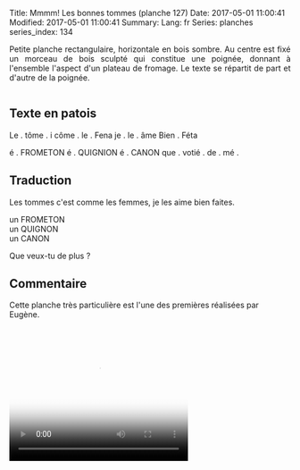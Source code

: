 Title: Mmmm! Les bonnes tommes (planche 127)
Date: 2017-05-01 11:00:41
Modified: 2017-05-01 11:00:41
Summary: 
Lang: fr
Series: planches
series_index: 134

<p style="text-align:justify;">Petite planche rectangulaire,
horizontale en bois sombre. Au centre est fixé un morceau de bois
sculpté qui constitue une poignée, donnant à l'ensemble l'aspect d'un
plateau de fromage. Le texte se répartit de part et d'autre de la
poignée.</p>

<figure class="image-block" style="float: center;">
  <img alt="" src="{static}/images/planche_127.png">
  <figcaption style="max-width: 680px"></figcaption>
</figure>


## Texte en patois

Le . tôme . i  côme . le . Fena  je . le . âme  Bien . Féta

é . FROMETON  é . QUIGNION  é . CANON  que . votié  . de . mé  .


## Traduction

Les tommes c'est comme les femmes, je les aime bien faites.

un FROMETON<br>
un  QUIGNON<br>
un CANON<br>

Que veux-tu de plus ?

## Commentaire

Cette planche très particulière est l'une des premières réalisées par
Eugène.

<video width="320" height="240" controls
  poster="{static}/images/thumbnails/video_127-2.jpg">
  <source src="https://d1njpgd0ygatdn.cloudfront.net/video_127-2.mp4" type="video/mp4">
</video>
